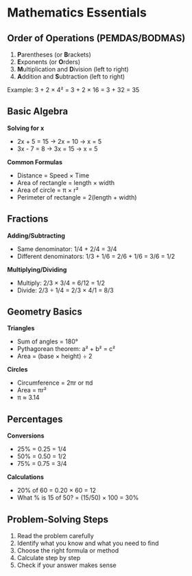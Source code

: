 # Mathematics Essentials

## Order of Operations (PEMDAS/BODMAS)
1. **P**arentheses (or **B**rackets)
2. **E**xponents (or **O**rders)  
3. **M**ultiplication and **D**ivision (left to right)
4. **A**ddition and **S**ubtraction (left to right)

Example: 3 + 2 × 4² = 3 + 2 × 16 = 3 + 32 = 35

## Basic Algebra

**Solving for x**
- 2x + 5 = 15 → 2x = 10 → x = 5
- 3x - 7 = 8 → 3x = 15 → x = 5

**Common Formulas**
- Distance = Speed × Time
- Area of rectangle = length × width
- Area of circle = π × r²
- Perimeter of rectangle = 2(length + width)

## Fractions

**Adding/Subtracting**
- Same denominator: 1/4 + 2/4 = 3/4
- Different denominators: 1/3 + 1/6 = 2/6 + 1/6 = 3/6 = 1/2

**Multiplying/Dividing**
- Multiply: 2/3 × 3/4 = 6/12 = 1/2
- Divide: 2/3 ÷ 1/4 = 2/3 × 4/1 = 8/3

## Geometry Basics

**Triangles**
- Sum of angles = 180°
- Pythagorean theorem: a² + b² = c²
- Area = (base × height) ÷ 2

**Circles**
- Circumference = 2πr or πd
- Area = πr²
- π ≈ 3.14

## Percentages

**Conversions**
- 25% = 0.25 = 1/4
- 50% = 0.50 = 1/2
- 75% = 0.75 = 3/4

**Calculations**
- 20% of 60 = 0.20 × 60 = 12
- What % is 15 of 50? = (15/50) × 100 = 30%

## Problem-Solving Steps
1. Read the problem carefully
2. Identify what you know and what you need to find
3. Choose the right formula or method
4. Calculate step by step
5. Check if your answer makes sense